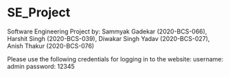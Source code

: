 # SE_Project
Software Engineering Project by:
Sammyak Gadekar (2020-BCS-066),
Harshit Singh (2020-BCS-039),
Diwakar Singh Yadav (2020-BCS-027),
Anish Thakur (2020-BCS-076)


Please use the following credentials for logging in to the website:
username: admin
password: 12345

